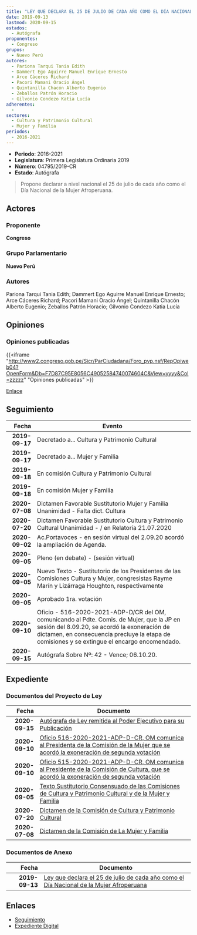 ```yaml
---
title: "LEY QUE DECLARA EL 25 DE JULIO DE CADA AÑO COMO EL DÍA NACIONAL DE LA MUJER AFROPERUANA"
date: 2019-09-13
lastmod: 2020-09-15
estados: 
  - Autógrafa
proponentes: 
  - Congreso
grupos: 
  - Nuevo Perú
autores: 
  - Pariona Tarqui Tania Edith
  - Dammert Ego Aguirre Manuel Enrique Ernesto
  - Arce Cáceres Richard
  - Pacori Mamani Oracio Ángel
  - Quintanilla Chacón Alberto Eugenio
  - Zeballos Patrón Horacio
  - Gilvonio Condezo Katia Lucía
adherentes: 
  - 
sectores: 
  - Cultura y Patrimonio Cultural
  - Mujer y Familia
periodos: 
  - 2016-2021
---
```


- **Periodo**: 2016-2021
- **Legislatura**: Primera Legislatura Ordinaria 2019
- **Número**: 04795/2019-CR
- **Estado**: Autógrafa

> Propone declarar a nivel nacional el 25 de julio de cada año como el Día Nacional de la Mujer Afroperuana.


## Actores

### Proponente

**Congreso**

### Grupo Parlamentario

**Nuevo Perú**

### Autores

Pariona Tarqui Tania Edith; Dammert Ego Aguirre Manuel Enrique Ernesto; Arce Cáceres Richard; Pacori Mamani Oracio Ángel; Quintanilla Chacón Alberto Eugenio; Zeballos Patrón Horacio; Gilvonio Condezo Katia Lucía


## Opiniones

### Opiniones publicadas

{{<iframe "http://www2.congreso.gob.pe/Sicr/ParCiudadana/Foro_pvp.nsf/RepOpiweb04?OpenForm&Db=F7D87C95E8056C49052584740074604C&View=yyyy&Col=zzzzz" "Opiniones publicadas" >}}

[Enlace](http://www2.congreso.gob.pe/Sicr/ParCiudadana/Foro_pvp.nsf/RepOpiweb04?OpenForm&Db=F7D87C95E8056C49052584740074604C&View=yyyy&Col=zzzzz)

## Seguimiento

| Fecha | Evento |
|------:|--------|
| **2019-09-17** | Decretado a... Cultura y Patrimonio Cultural|
| **2019-09-17** | Decretado a... Mujer y Familia|
| **2019-09-18** | En comisión Cultura y Patrimonio Cultural|
| **2019-09-18** | En comisión Mujer y Familia|
| **2020-07-08** | Dictamen Favorable Sustitutorio Mujer y Familia Unanimidad - Falta dict. Cultura|
| **2020-07-20** | Dictamen Favorable Sustitutorio Cultura y Patrimonio Cultural Unanimidad - / en Relatoría 21.07.2020|
| **2020-09-02** | Ac.Portavoces - en sesión virtual del 2.09.20 acordó la ampliación de Agenda.|
| **2020-09-05** | Pleno (en debate) - (sesión virtual)|
| **2020-09-05** | Nuevo Texto - Sustitutorio de los Presidentes de las Comisiones Cultura y Mujer, congresistas Rayme Marín y Lizárraga Houghton, respectivamente|
| **2020-09-05** | Aprobado 1ra. votación|
| **2020-09-10** | Oficio - 516-2020-2021-ADP-D/CR del OM, comunicando al Pdte. Comis. de Mujer, que la JP en sesión del 8.09.20, se acordó la exoneración de dictamen, en consecuencia precluye la etapa de comisiones y se extingue el encargo encomendado.|
| **2020-09-15** | Autógrafa Sobre Nº: 42 - Vence; 06.10.20.|


## Expediente


### Documentos del Proyecto de Ley

| Fecha | Documento |
|------:|--------|
| **2020-09-15** | [Autógrafa de Ley remitida al Poder Ejecutivo para su Publicación](http://www.leyes.congreso.gob.pe/Documentos/2016_2021/Autografas/Ley_y_de_Resolucion_Legislativa/AU04795-20200915.pdf) |
| **2020-09-10** | [Oficio 516-2020-2021-ADP-D-CR, OM comunica al Presidenta de la Comisión de la Mujer que se acordó la exoneración de segunda votación](http://www.leyes.congreso.gob.pe/Documentos/2016_2021/Oficios/Oficialia_Mayor/OFICIO-516-2020-2021-ADP-D-CR.pdf) |
| **2020-09-10** | [Oficio 515-2020-2021-ADP-D-CR, OM comunica al Presidente de la Comisión de Cultura, que se acordó la exoneración de segunda votación](http://www.leyes.congreso.gob.pe/Documentos/2016_2021/Oficios/Oficialia_Mayor/OFICIO-515-2020-2021-ADP-D-CR.pdf) |
| **2020-09-05** | [Texto Sustitutorio Consensuado de las Comisiones de Cultura y Patrimonio Cultural y de la Mujer y Familia](http://www.leyes.congreso.gob.pe/Documentos/2016_2021/Texto_Sustitutorio/Proyectos_de_Ley/TS04795-20200905.pdf) |
| **2020-07-20** | [Dictamen de la Comisión de Cultura y Patrimonio Cultural](http://www.leyes.congreso.gob.pe/Documentos/2016_2021/Dictamenes/Proyectos_de_Ley/04795DC05MAY20200720.pdf) |
| **2020-07-08** | [Dictamen de la Comisión de La Mujer y Familia](http://www.leyes.congreso.gob.pe/Documentos/2016_2021/Dictamenes/Proyectos_de_Ley/04795DC15MAY-20200708.pdf) |

### Documentos de Anexo

| Fecha | Documento |
|------:|--------|
| **2019-09-13** | [Ley que declara el 25 de julio de cada año como el Día Nacional de la Mujer Afroperuana](http://www.leyes.congreso.gob.pe/Documentos/2016_2021/Proyectos_de_Ley_y_de_Resoluciones_Legislativas/PL0479520190913.pdf) |

## Enlaces 

- [Seguimiento](http://www2.congreso.gob.pe/Sicr/TraDocEstProc/CLProLey2016.nsf/f7fff46988ca05b1052578e100829cc7/c7722e2e4b7f0da6052584740069396b?OpenDocument)
- [Expediente Digital](http://www2.congreso.gob.pe/Sicr/TraDocEstProc/CLProLey2016.nsf/f7fff46988ca05b1052578e100829cc7/c7722e2e4b7f0da6052584740069396b?OpenDocument&Click=05257FB7005EB655.eb71d0cf91d8294e05256cdf006b5706/$Body/0.1C6C)
